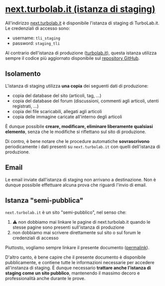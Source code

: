 # [next.turbolab.it (istanza di staging)](https://github.com/TurboLabIt/TurboLab.it/blob/main/docs/next-version-staging.md)

All'indirizzo [next.turbolab.it](https://next.turbolab.it) è disponibile l'istanza di staging di TurboLab.it. Le credenziali di accesso sono:

- username: `tli_staging`
- password: `staging_tli`

Al contrario dell'istanza di produzione ([turbolab.it](https://turbolab.it)), questa istanza utilizza sempre il codice più aggiornato disponibile sul [repository GitHub](https://github.com/TurboLabIt/TurboLab.it).


## Isolamento

L'istanza di staging utilizza **una copia** dei seguenti dati di produzione:

- copia del database del sito (articoli, tag, ...)
- copia del database del forum (discussioni, commenti agli articoli, utenti registrati, ...)
- copia dei file scaricabili, allegati agli articoli
- copia delle immagine caricate all'interno degli articoli

È dunque possibile **creare, modificare, eliminare liberamente qualsiasi elemento**, senza che le modifiche si riflettano sul sito di produzione.

Di contro, è bene notare che le procedure automatiche **sovrascrivono** periodicamente i dati presenti su `next.turbolab.it` con quelli dell'istanza di produzione.


## Email

Le email inviate dall'istanza di staging non arrivano a destinazione. Non è dunque possibile effettuare alcuna prova che riguardi l'invio di email.


## Istanza "semi-pubblica"

`next.turbolab.it` è un sito "semi-pubblico", nel senso che:

1. ⚠ non dobbiamo mai linkare le pagine di next.turbolab.it quando le stesse pagine sono presenti sull'istanza di produzione
2. non dobbiamo mai scrivere direttamente sul sito o sul forum le credenziali di accesso

Piuttosto, vogliamo sempre linkare il presente documento ([permalink](https://github.com/TurboLabIt/TurboLab.it/blob/main/docs/next-version-staging.md)).

D'altro canto, è bene capire che il presente documento è disponibile pubblicamente, e contiene tutte le informazioni necessarie per accedere all'instanza di staging. È dunque necessario **trattare anche l'istanza di staging come un sito pubblico**, mantenendo il massimo decoro e professionalità anche durante le prove.
